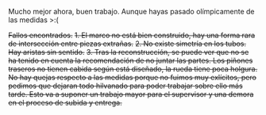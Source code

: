 Mucho mejor ahora, buen trabajo. Aunque hayas pasado olímpicamente de las medidas >:(

~~Fallos encontrados.~~
~~1. El marco no está bien construido, hay una forma rara de intersección entre piezas extrañas.~~ 
~~2. No existe simetría en los tubos. Hay aristas sin sentido.~~ 
~~3. Tras la reconstrucción, se puede ver que no se ha tenido en cuenta la recomendación de no juntar las partes. Los piñones traseros no tienen cabida según está diseñado, la rueda tiene poca holgura.~~ 
~~No hay quejas respecto a las medidas porque no fuimos muy exlícitos, pero pedimos que dejaran todo hilvanado para poder trabajar sobre ello más tarde. Esto va a suponer un trabajo mayor para el supervisor y una demora en el proceso de subida y entrega.~~
